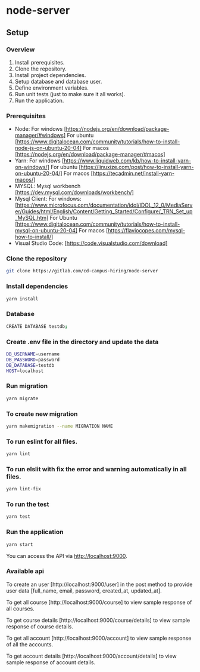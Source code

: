 # node-server
## Setup

### Overview

1. Install prerequisites.
2. Clone the repository.
3. Install project dependencies.
4. Setup database and database user.
5. Define environment variables.
6. Run unit tests (just to make sure it all works).
7. Run the application.

### Prerequisites

- Node:
For windows [https://nodejs.org/en/download/package-manager/#windows]
For ubuntu [https://www.digitalocean.com/community/tutorials/how-to-install-node-js-on-ubuntu-20-04]
For macos [https://nodejs.org/en/download/package-manager/#macos]
- Yarn:
For windows [https://www.liquidweb.com/kb/how-to-install-yarn-on-windows/]
For ubuntu [https://linuxize.com/post/how-to-install-yarn-on-ubuntu-20-04/]
For macos [https://tecadmin.net/install-yarn-macos/]
- MYSQL:
Mysql workbench [https://dev.mysql.com/downloads/workbench/]
- Mysql Client:
For windows: [https://www.microfocus.com/documentation/idol/IDOL_12_0/MediaServer/Guides/html/English/Content/Getting_Started/Configure/_TRN_Set_up_MySQL.htm]
For Ubuntu [https://www.digitalocean.com/community/tutorials/how-to-install-mysql-on-ubuntu-20-04]
For macos [https://flaviocopes.com/mysql-how-to-install/]
- Visual Studio Code: [https://code.visualstudio.com/download]
### Clone the repository
```bash
git clone https://gitlab.com/cd-campus-hiring/node-server
```
### Install dependencies
```bash
yarn install
```
### Database
```bash
CREATE DATABASE testdb;
```
### Create .env file in the directory and update the data
```bash
DB_USERNAME=username
DB_PASSWORD=password
DB_DATABASE=testdb
HOST=localhost
```
### Run migration
```bash
yarn migrate
```
### To create new migration
```bash
yarn makemigration --name MIGRATION NAME
```
### To run eslint for all files.
```bash
yarn lint
```
### To run elslit with fix the error and warning automatically in all files.

```bash
yarn lint-fix
```
### To run the test
```bash
yarn test
```
### Run the application
```bash
yarn start
```
You can access the API via [http://localhost:9000](http://localhost:9000).

### Available api

To create an user [http://localhost:9000/user] in the post method to provide user data [full_name, email, password, created_at, updated_at].

To get all course [http://localhost:9000/course] to view sample response of all courses.

To get course details [http://localhost:9000/course/details] to view sample response of course details.

To get all account [http://localhost:9000/account] to view sample response of all the accounts.

To get account details [http://localhost:9000/account/details] to view sample response of account details.



